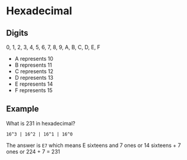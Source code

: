 # Hexadecimal

## Digits

0, 1, 2, 3, 4, 5, 6, 7, 8, 9, A, B, C, D, E, F


- A represents 10
- B represents 11
- C represents 12
- D represents 13
- E represents 14
- F represents 15


## Example

What is 231 in hexadecimal?


`16^3 | 16^2 | 16^1 | 16^0`


The answer is `E7` which means E sixteens and 7 ones or 14 sixteens + 7 ones or 224 + 7 = 231
